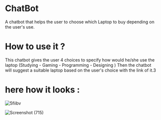 # ChatBot
 A chatbot that helps the user to choose which Laptop to buy depending on the user's use.
# How to use it ? 
This chatbot gives the user 4 choices to specify how would he/she use the laptop (Studying - Gaming - Programming - Designing ) 
Then the chatbot will suggest a suitable laptop based on the user's choice with the link of it.3

# here how it looks : 

![5fiibv](https://user-images.githubusercontent.com/65510649/124483822-6d71ef80-ddb3-11eb-8512-f5b8dbae8662.gif)

![Screenshot (715)](https://user-images.githubusercontent.com/65510649/124484156-c93c7880-ddb3-11eb-92a2-2620f9f60f35.png)
